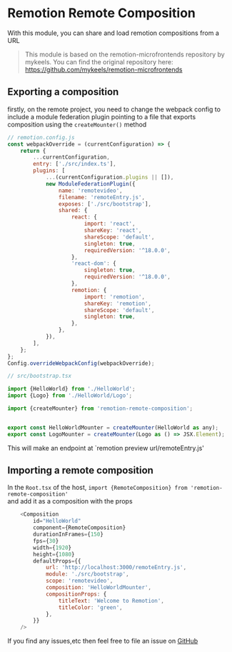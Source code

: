 # Remotion Remote Composition

With this module, you can share and load remotion compositions from a URL

> This module is based on the remotion-microfrontends repository by mykeels. You can find the original repository here: https://github.com/mykeels/remotion-microfrontends

## Exporting a composition

firstly, on the remote project, you need to change the webpack config to include a module federation plugin pointing to a file that exports composition using the `createMounter()` method

```javascript
// remotion.config.js
const webpackOverride = (currentConfiguration) => {
	return {
		...currentConfiguration,
		entry: ['./src/index.ts'],
		plugins: [
			...(currentConfiguration.plugins || []),
			new ModuleFederationPlugin({
				name: 'remotevideo',
				filename: 'remoteEntry.js',
				exposes: ['./src/bootstrap'],
				shared: {
					react: {
						import: 'react',
						shareKey: 'react',
						shareScope: 'default',
						singleton: true,
						requiredVersion: '^18.0.0',
					},
					'react-dom': {
						singleton: true,
						requiredVersion: '^18.0.0',
					},
					remotion: {
						import: 'remotion',
						shareKey: 'remotion',
						shareScope: 'default',
						singleton: true,
					},
				},
			}),
		],
	};
};
Config.overrideWebpackConfig(webpackOverride);
```

```javascript
// src/bootstrap.tsx

import {HelloWorld} from './HelloWorld';
import {Logo} from './HelloWorld/Logo';

import {createMounter} from 'remotion-remote-composition';


export const HelloWorldMounter = createMounter(HelloWorld as any);
export const LogoMounter = createMounter(Logo as () => JSX.Element);
```

This will make an endpoint at `remotion preview url/remoteEntry.js'

## Importing a remote composition

In the `Root.tsx` of the host, `import {RemoteComposition} from 'remotion-remote-composition'`  
and add it as a composition with the props

```javascript
    <Composition
    	id="HelloWorld"
    	component={RemoteComposition}
    	durationInFrames={150}
    	fps={30}
    	width={1920}
    	height={1080}
    	defaultProps={{
    		url: 'http://localhost:3000/remoteEntry.js',
    		module: './src/bootstrap',
    		scope: 'remotevideo',
    		composition: 'HelloWorldMounter',
    		compositionProps: {
    			titleText: 'Welcome to Remotion',
    			titleColor: 'green',
    		},
    	}}
    />

```

If you find any issues,etc then feel free to file an issue on [GitHub]()
